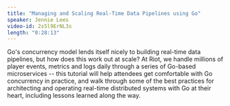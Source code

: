 ```yaml
---
title: "Managing and Scaling Real-Time Data Pipelines using Go"
speaker: Jennie Lees
video-id: 2s5l9ErNL3s
length: "0:28:13"
---
```

Go's concurrency model lends itself nicely to building real-time data pipelines, but how does this work out at scale? At Riot, we handle millions of player events, metrics and logs daily through a series of Go-based microservices -- this tutorial will help attendees get comfortable with Go concurrency in practice, and walk through some of the best practices for architecting and operating real-time distributed systems with Go at their heart, including lessons learned along the way.